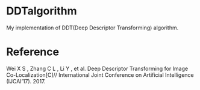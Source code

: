 # DDTalgorithm
My implementation of DDT(Deep Descriptor Transforming) algorithm.

# Reference
Wei X S , Zhang C L , Li Y , et al. Deep Descriptor Transforming for Image Co-Localization[C]// International Joint Conference on Artificial Intelligence (IJCAI’17). 2017.

